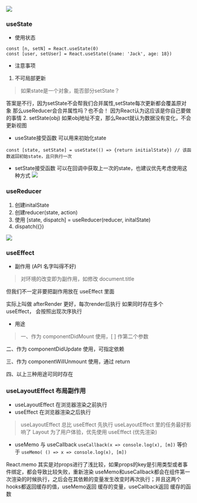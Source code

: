 ![](https://upload-images.jianshu.io/upload_images/1181204-9839ed98980d16e3.png?imageMogr2/auto-orient/strip|imageView2/2/w/1200/format/webp)

### useState

- 使用状态
```
const [n, setN] = React.useState(0)
const [user, setUser] = React.useState({name: 'Jack', age: 18})
```
- 注意事项

1. 不可局部更新
> 如果state是一个对象，能否部分setState？

答案是不行，因为setState不会帮我们合并属性,setState每次更新都会覆盖原对象
那么useReducer会合并属性吗？也不会！
因为React认为这应该是你自己要做的事情
2. setState(obj) 如果obj地址不变，那么React就认为数据没有变化，不会更新视图

- useState接受函数 可以用来初始化state
```
const [state, setState] = useState(() => {return initialState}) // 该函数返回初始state，且只执行一次
```
- setState接受函数 可以在回调中获取上一次的state，也建议优先考虑使用这种方式
![](https://upload-images.jianshu.io/upload_images/1181204-84c1120b032902ff.png?imageMogr2/auto-orient/strip|imageView2/2/w/1200/format/webp)

### useReducer

1. 创建initalState
2. 创建reducer(state, action)
3. 使用 [state, dispatch] = useReducer(reducer, initalState)
4. dispatch({})

![](https://upload-images.jianshu.io/upload_images/1181204-04fcd86511ef9b18.png?imageMogr2/auto-orient/strip|imageView2/2/w/1200/format/webp)

### useEffect

- 副作用 (API 名字叫得不好)
> 对环境的改变即为副作用，如修改 document.title

但我们不一定非要把副作用放在 useEffect 里面

实际上叫做 afterRender 更好，每次render后执行
如果同时存在多个 useEffect， 会按照出现次序执行

- 用途
> 一、作为 componentDidMount 使用，[ ] 作第二个参数

二、作为 componentDidUpdate 使用，可指定依赖

三、作为 componentWillUnmount 使用，通过 return

四、以上三种用途可同时存在

### useLayoutEffect 布局副作用
- useLayoutEffect 在浏览器渲染之前执行
- useEffect 在浏览器渲染之后执行

> useLayoutEffect 总比 useEffect 先执行
> useLayoutEffect 里的任务最好影响了 Layout
> 为了用户体验，优先使用 useEffect (优先渲染)

- useMemo 与 useCallback
`useCallback(x => console.log(x), [m])` 等价于 `useMemo( () => x => console.log(x), [m])`

React.memo 其实是对props进行了浅比较，如果props的key是引用类型或者事件绑定，都会导致比较失败，重新渲染
useMemo和useCallback都会在组件第一次渲染的时候执行，之后会在其依赖的变量发生改变时再次执行；并且这两个hooks都返回缓存的值，useMemo返回 缓存的变量，useCallback返回 缓存的函数
